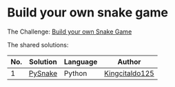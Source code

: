 # Build your own snake game

The Challenge: [Build your own Snake Game](https://codingchallenges.fyi/challenges/challenge-snake)

The shared solutions:

| No. | Solution                                                       | Language | Author                                              |
|-----|----------------------------------------------------------------|----------|-----------------------------------------------------|
| 1   | [PySnake](https://github.com/Kingcitaldo125/PySnake/tree/main) | Python   | [Kingcitaldo125](https://github.com/Kingcitaldo125) |

